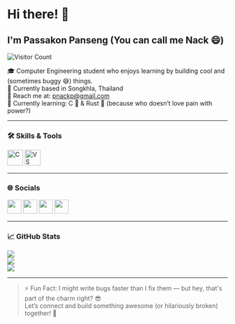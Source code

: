 # Hi there! 👋  
## I'm Passakon Panseng (You can call me Nack 😄)

![Visitor Count](https://visitcount.itsvg.in/api?id=pnackp&icon=0&color=0)

🎓 Computer Engineering student who enjoys learning by building cool and (sometimes buggy 😅) things.  
📍 Currently based in Songkhla, Thailand  
💌 Reach me at: [pnackp@gmail.com](mailto:pnackp@gmail.com)  
🧠 Currently learning: C 🧷 & Rust 🦀 (because who doesn’t love pain with power?)

---

### 🛠️ Skills & Tools
<p align="left">
  <a href="https://docs.microsoft.com/en-us/cpp/?view=msvc-170" target="_blank"><img src="https://raw.githubusercontent.com/danielcranney/readme-generator/main/public/icons/skills/c-colored.svg" width="36" height="36" alt="C" /></a>
  <a href="https://code.visualstudio.com/" target="_blank"><img src="https://raw.githubusercontent.com/danielcranney/readme-generator/main/public/icons/skills/visualstudiocode.svg" width="36" height="36" alt="VS Code" /></a>
</p>

---

### 🌐 Socials
<p align="left">
  <a href="https://discord.com/users/nack_2006" target="_blank"><img src="https://raw.githubusercontent.com/danielcranney/readme-generator/main/public/icons/socials/discord.svg" width="32" height="32" /></a>
  <a href="https://www.facebook.com/phas.kr.pan.seng" target="_blank"><img src="https://raw.githubusercontent.com/danielcranney/readme-generator/main/public/icons/socials/facebook.svg" width="32" height="32" /></a>
  <a href="https://www.github.com/pnackp" target="_blank"><img src="https://raw.githubusercontent.com/danielcranney/readme-generator/main/public/icons/socials/github.svg" width="32" height="32" /></a>
  <a href="http://www.instagram.com/nc4k" target="_blank"><img src="https://raw.githubusercontent.com/danielcranney/readme-generator/main/public/icons/socials/instagram.svg" width="32" height="32" /></a>
</p>

---

### 📈 GitHub Stats

![](https://github-readme-stats.vercel.app/api?username=pnackp&theme=react&hide_border=false&include_all_commits=false&count_private=false)<br/>
![](https://nirzak-streak-stats.vercel.app/?user=pnackp&theme=react&hide_border=false)<br/>
![](https://github-readme-stats.vercel.app/api/top-langs/?username=pnackp&theme=react&hide_border=false&include_all_commits=false&count_private=false&layout=compact)

---

> ⚡ Fun Fact: I might write bugs faster than I fix them — but hey, that's part of the charm right? 😎  
> Let’s connect and build something awesome (or hilariously broken) together! 🚀  
